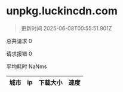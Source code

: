 
  # unpkg.luckincdn.com

  > 更新时间 2025-06-08T00:55:51.901Z
  
  总共请求 0

  请求报错 0

  平均耗时 NaNms

|城市|ip|下载大小|速度|
|-----|----------|---|---|

  